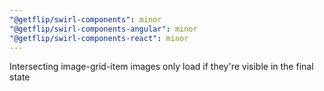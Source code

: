 ```yaml
---
"@getflip/swirl-components": minor
"@getflip/swirl-components-angular": minor
"@getflip/swirl-components-react": minor
---
```


Intersecting image-grid-item images only load if they're visible in the final
state
